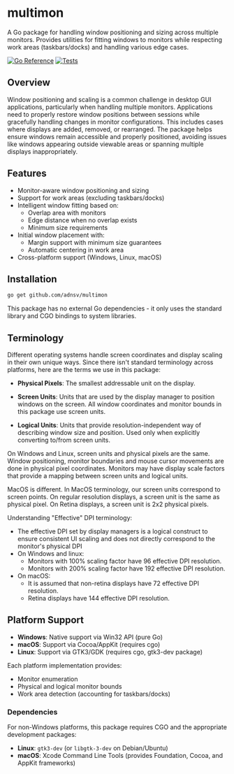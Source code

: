 # multimon

A Go package for handling window positioning and sizing across multiple
monitors. Provides utilities for fitting windows to monitors while respecting
work areas (taskbars/docks) and handling various edge cases.

[![Go
Reference](https://pkg.go.dev/badge/github.com/adnsv/multimon.svg)](https://pkg.go.dev/github.com/adnsv/multimon)
[![Tests](https://github.com/adnsv/multimon/actions/workflows/test.yml/badge.svg)](https://github.com/adnsv/multimon/actions/workflows/test.yml)

## Overview

Window positioning and scaling is a common challenge in desktop GUI
applications, particularly when handling multiple monitors. Applications need to
properly restore window positions between sessions while gracefully handling
changes in monitor configurations. This includes cases where displays are added,
removed, or rearranged. The package helps ensure windows remain accessible and
properly positioned, avoiding issues like windows appearing outside viewable
areas or spanning multiple displays inappropriately.

## Features

- Monitor-aware window positioning and sizing
- Support for work areas (excluding taskbars/docks)
- Intelligent window fitting based on:
  - Overlap area with monitors
  - Edge distance when no overlap exists
  - Minimum size requirements
- Initial window placement with:
  - Margin support with minimum size guarantees
  - Automatic centering in work area
- Cross-platform support (Windows, Linux, macOS)

## Installation

```bash
go get github.com/adnsv/multimon
```

This package has no external Go dependencies - it only uses the standard library
and CGO bindings to system libraries.

## Terminology

Different operating systems handle screen coordinates and display scaling in
their own unique ways. Since there isn't standard terminology across platforms,
here are the terms we use in this package:

- **Physical Pixels**: The smallest addressable unit on the display.

- **Screen Units**: Units that are used by the display manager to position
  windows on the screen. All window coordinates and monitor bounds in this
  package use screen units.

- **Logical Units**: Units that provide resolution-independent way of describing
  window size and position. Used only when explicitly converting to/from screen
  units.

On Windows and Linux, screen units and physical pixels are the same. Window
positioning, monitor boundaries and mouse cursor movements are done in physical
pixel coordinates. Monitors may have display scale factors that provide a
mapping between screen units and logical units.

MacOS is different. In MacOS terminology, our screen units correspond to screen
points. On regular resolution displays, a screen unit is the same as physical
pixel. On Retina displays, a screen unit is 2x2 physical pixels.

Understanding "Effective" DPI terminology:

- The effective DPI set by display managers is a logical construct to ensure
  consistent UI scaling and does not directly correspond to the monitor's
  physical DPI
- On Windows and linux:
  - Monitors with 100% scaling factor have 96 effective DPI resolution.
  - Monitors with 200% scaling factor have 192 effective DPI resolution.
- On macOS:
  - It is assumed that non-retina displays have 72 effective DPI resolution.
  - Retina displays have 144 effective DPI resolution.

## Platform Support

- **Windows**: Native support via Win32 API (pure Go)
- **macOS**: Support via Cocoa/AppKit (requires cgo)
- **Linux**: Support via GTK3/GDK (requires cgo, gtk3-dev package)

Each platform implementation provides:
- Monitor enumeration
- Physical and logical monitor bounds
- Work area detection (accounting for taskbars/docks)

### Dependencies

For non-Windows platforms, this package requires CGO and the appropriate
development packages:
- **Linux**: `gtk3-dev` (or `libgtk-3-dev` on Debian/Ubuntu)
- **macOS**: Xcode Command Line Tools (provides Foundation, Cocoa, and AppKit
  frameworks)